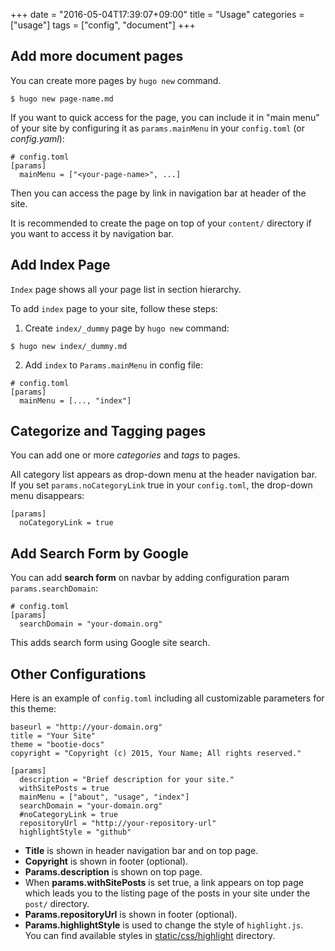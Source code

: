 +++
date = "2016-05-04T17:39:07+09:00"
title = "Usage"
categories = ["usage"]
tags = ["config", "document"]
+++

## Add more document pages

You can create more pages by `hugo new` command.

```
$ hugo new page-name.md
```

If you want to quick access for the page, you can include it in "main menu" of your site
by configuring it as `params.mainMenu` in your `config.toml` (or _config.yaml_):

```
# config.toml
[params]
  mainMenu = ["<your-page-name>", ...]
```

Then you can access the page by link in navigation bar at header of the site.

It is recommended to create the page on top of your `content/` directory if you
want to access it by navigation bar.

## Add Index Page

`Index` page shows all your page list in section hierarchy.

To add `index` page to your site, follow these steps:

1) Create `index/_dummy` page by `hugo new` command:

```
$ hugo new index/_dummy.md
```

2) Add `index` to `Params.mainMenu` in config file:

```
# config.toml
[params]
  mainMenu = [..., "index"]
```

## Categorize and Tagging pages

You can add one or more _categories_ and _tags_ to pages.

All category list appears as drop-down menu at the header navigation bar.  
If you set `params.noCategoryLink` true in your `config.toml`, the drop-down menu disappears:

```
[params]
  noCategoryLink = true
```

## Add Search Form by Google

You can add **search form** on navbar by adding configuration param `params.searchDomain`:

```
# config.toml
[params]
  searchDomain = "your-domain.org"
```

This adds search form using Google site search.

## Other Configurations

Here is an example of `config.toml` including all customizable parameters for this
theme:

```
baseurl = "http://your-domain.org"
title = "Your Site"
theme = "bootie-docs"
copyright = "Copyright (c) 2015, Your Name; All rights reserved."

[params]
  description = "Brief description for your site."
  withSitePosts = true
  mainMenu = ["about", "usage", "index"]
  searchDomain = "your-domain.org"
  #noCategoryLink = true
  repositoryUrl = "http://your-repository-url"
  highlightStyle = "github"
```

* **Title** is shown in header navigation bar and on top page.
* **Copyright** is shown in footer (optional).
* **Params.description** is shown on top page.
* When **params.withSitePosts** is set true, a link appears on top page which leads
you to the listing page of the posts in your site under the `post/` directory.
* **Params.repositoryUrl** is shown in footer (optional).
* **Params.highlightStyle** is used to change the style of `highlight.js`.  
You can find available styles in
[static/css/highlight](https://github.com/key-amb/hugo-theme-bootie-docs/tree/master/static/css/highlight)
directory.
